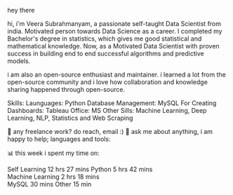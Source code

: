 hey there 


hi, i'm Veera Subrahmanyam, a passionate self-taught Data Scientist from india. Motivated person towards Data Science as a career. I completed my Bachelor's degree in statistics, which gives me good statistical and mathematical knowledge. Now, as a Motivated Data Scientist with proven success in building end to end successful algorithms and predictive models.


i am also an open-source enthusiast and maintainer. i learned a lot from the open-source community and i love how collaboration and knowledge sharing happened through open-source.

Skills:
Launguages: Python
Database Management: MySQL
For Creating Dashboards: Tableau
Office: MS
Other Sills: Machine Learning, Deep Learning, NLP, Statistics and Web Scraping

💼 any freelance work? do reach, email :)
💬 ask me about anything, i am happy to help;
languages and tools:

         

📊 this week i spent my time on:

Self Learning             12 hrs 27 mins 
Python                     5 hrs 42 mins  
Machine Learning           2 hrs 18 mins  
MySQL                            30 mins 
Other                            15 min  
